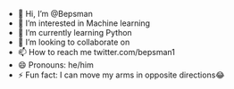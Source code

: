 - 👋 Hi, I’m @Bepsman
- 👀 I’m interested in Machine learning
- 🌱 I’m currently learning Python
- 💞️ I’m looking to collaborate on 
- 📫 How to reach me twitter.com/bepsman1
- 😄 Pronouns: he/him
- ⚡ Fun fact: I can move my arms in opposite directions😂

<!---
Bepsman/Bepsman is a ✨ special ✨ repository because its `README.md` (this file) appears on your GitHub profile.
You can click the Preview link to take a look at your changes.
--->
